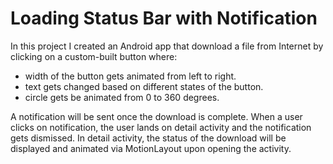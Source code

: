# Loading Status Bar with Notification

In this project I created an Android app that download a file from Internet by clicking on a custom-built button where:
 - width of the button gets animated from left to right.
 - text gets changed based on different states of the button.
 - circle gets be animated from 0 to 360 degrees.

A notification will be sent once the download is complete. When a user clicks on notification, the user lands on detail activity and the notification gets dismissed. In detail activity, the status of the download will be displayed and animated via MotionLayout upon opening the activity.
